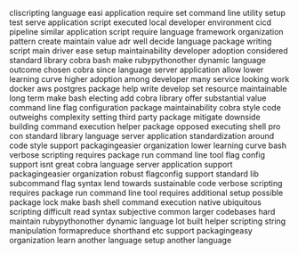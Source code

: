 cliscripting language easi application require set command line utility setup test serve application script executed local developer environment cicd pipeline similar application script require language framework organization pattern create maintain value adr well decide language package writing script main driver ease setup maintainability developer adoption considered standard library cobra bash make rubypythonother dynamic language outcome chosen cobra since language server application allow lower learning curve higher adoption among developer many service looking work docker aws postgres package help write develop set resource maintainable long term make bash electing add cobra library offer substantial value command line flag configuration package maintainability cobra style code outweighs complexity setting third party package mitigate downside building command execution helper package opposed executing shell pro con standard library language server application standardization around code style support packagingeasier organization lower learning curve bash verbose scripting requires package run command line tool flag config support isnt great cobra language server application support packagingeasier organization robust flagconfig support standard lib subcommand flag syntax lend towards sustainable code verbose scripting requires package run command line tool requires additional setup possible package lock make bash shell command execution native ubiquitous scripting difficult read syntax subjective common larger codebases hard maintain rubypythonother dynamic language lot built helper scripting string manipulation formapreduce shorthand etc support packagingeasy organization learn another language setup another language